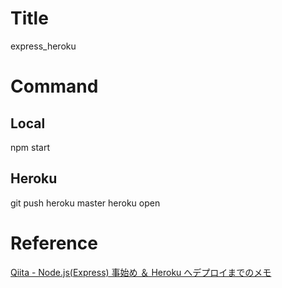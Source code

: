 # Title

express_heroku

# Command

## Local

npm start

## Heroku

git push heroku master
heroku open

# Reference

[Qiita - Node.js(Express) 事始め ＆ Heroku へデプロイまでのメモ](https://qiita.com/hkusu/items/e46de8c446840c50aefe)